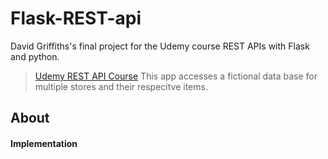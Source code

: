 # Flask-REST-api
David Griffiths's final project for the Udemy course REST APIs with Flask and python. 

> 
> [Udemy REST API Course](https://www.udemy.com/rest-api-flask-and-python/learn/v4/overview)
> This app accesses a fictional data base for multiple stores and their respecitve items.
>



## About


#### Implementation


